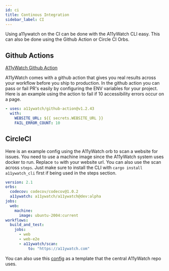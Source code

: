 ```yaml
---
id: ci
title: Continous Integration
sidebar_label: CI
---
```


Using a11ywatch on the CI can be done with the A11yWatch CLI easy. This can also be done using the Github Action or Circle CI Orbs.

## Github Actions

[A11yWatch Github Action](https://github.com/A11yWatch/github-action)

A11yWatch comes with a github action that gives you real results across your workflow before you ship to production.
In the github action you can pass or fail PR's easily by configuring the ENV variables for your project. Here is an example using the action to fail if 10 accessibility errors occur on a page.

```yml
- uses: a11ywatch/github-action@v1.2.43
  with:
    WEBSITE_URL: ${{ secrets.WEBSITE_URL }}
    FAIL_ERROR_COUNT: 10
```

## CircleCI

Here is an example config using the A11yWatch orb to scan a website for issues. You need to use a machine image since the A11yWatch system uses docker to run. Replace `to` with your website url.
You can also use the scan across `steps`. Just make sure to install the CLI with `cargo install a11ywatch_cli` first if being used in the steps section.

```yml
version: 2.1
orbs:
  codecov: codecov/codecov@1.0.2
  a11ywatch: a11ywatch/a11ywatch@dev:alpha
jobs:
  web:
    machine:
      image: ubuntu-2004:current
workflows:
  build_and_test:
    jobs:
      - web
      - web-e2e
      - a11ywatch/scan:
          to: "https://a11ywatch.com"
```

You can also use this [config](https://github.com/A11yWatch/a11ywatch/blob/main/.circleci/config.yml) as a template that the central A11yWatch repo uses.
